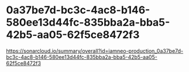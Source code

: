 # 0a37be7d-bc3c-4ac8-b146-580ee13d44fc-835bba2a-bba5-42b5-aa05-62f5ce8472f3
https://sonarcloud.io/summary/overall?id=iamneo-production_0a37be7d-bc3c-4ac8-b146-580ee13d44fc-835bba2a-bba5-42b5-aa05-62f5ce8472f3
